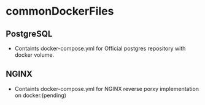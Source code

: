 # commonDockerFiles

## PostgreSQL 
* Containts docker-compose.yml for Official postgres repository with docker volume.

## NGINX 
* Containts docker-compose.yml for NGINX reverse porxy implementation on docker.(pending)
